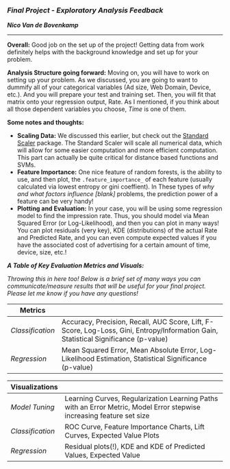 ### ***Final Project - Exploratory Analysis Feedback***

***Nico Van de Bovenkamp***
***

**Overall:** Good job on the set up of the project! Getting data from work definitely helps with the background knowledge and set up for your problem.

**Analysis Structure going forward:** Moving on, you will have to work on setting up your problem. As we discussed, you are going to want to dummify all of your categorical variables (Ad size, Web Domain, Device, etc.). And you will prepare your test and training set. Then, you will fit that matrix onto your regression output, Rate. As I mentioned, if you think about all those dependent variables you choose, *Time* is one of them.


**Some notes and thoughts:**

* **Scaling Data:** We discussed this earlier, but check out the [Standard Scaler](http://scikit-learn.org/stable/modules/generated/sklearn.preprocessing.StandardScaler.html) package. The Standard Scaler will scale all numerical data, which will allow for some easier computation and more efficient computation. This part can actually be quite critical for distance based functions and SVMs.
* **Feature Importance:** One nice feature of random forests, is the ability to use, and then plot, the `.feature_importance_` of each feature (usually calculated via lowest entropy or gini coeffient). In These types of *why and what factors influence [blank]* problems, the prediction power of a feature can be very handy!
* **Plotting and Evaluation:** In your case, you will be using some regression model to find the impression rate. Thus, you should model via Mean Squared Error (or Log-Likelihood), and then you can plot in many ways! You can plot residuals (very key), KDE (distributions) of the actual Rate and Predicted Rate, and you can even compute expected values if you have the associated cost of advertising for a certain amount of time, device, size, etc.!

***A Table of Key Evaluation Metrics and Visuals:***

*Throwing this in here too! Below is a brief set of many ways you can communicate/measure results that will be useful for your final project. Please let me know if you have any questions!*

| Metrics | |
|--- | --- |
| *Classification* | Accuracy, Precision, Recall, AUC Score, Lift, F-Score, Log-Loss, Gini, Entropy/Information Gain, Statistical Significance (p-value) |
| *Regression* | Mean Squared Error, Mean Absolute Error, Log-Likelihood Estimation, Statistical Significance (p-value) |

| Visualizations | |
|--- | --- |
| *Model Tuning* | Learning Curves, Regularization Learning Paths with an Error Metric, Model Error stepwise increasing feature set size |
| *Classification* | ROC Curve, Feature Importance Charts, Lift Curves, Expected Value Plots |
| *Regression* | Residual plots(!), KDE and KDE of Predicted Values, Expected Value |
